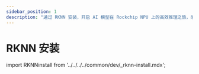```yaml
---
sidebar_position: 1
description: "通过 RKNN 安装，开启 AI 模型在 Rockchip NPU 上的高效推理之旅，感受科技与人文的完美融合"
---
```


# RKNN 安装

import RKNNinstall from '../../../../common/dev/\_rknn-install.mdx';

<RKNNinstall />

